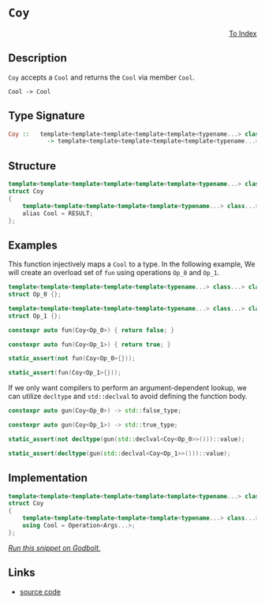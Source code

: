 <!-- Copyright 2024 Feng Mofan
SPDX-License-Identifier: Apache-2.0 -->

# `Coy`

<p style='text-align: right;'><a href="../../index.md#identities">To Index</a></p>

## Description

`Coy` accepts a `Cool` and returns the `Cool` via member `Cool`.

<pre><code>Cool -> Cool</code></pre>

## Type Signature

```Haskell
Coy ::   template<template<template<template<template<typename...> class...> class...> class...> class...> class...
           -> template<template<template<template<template<typename...> class...> class...> class...> class...>
```

## Structure

```C++
template<template<template<template<template<template<typename...> class...> class...> class...> class...> class>
struct Coy
{
    template<template<template<template<template<typename...> class...> class...> class...> class...>
    alias Cool = RESULT;
};
```

## Examples

This function injectively maps a `Cool` to a type.
In the following example, We will create an overload set of `fun` using operations `Op_0` and `Op_1`.

```C++
template<template<template<template<template<typename...> class...> class...> class...> class...>
struct Op_0 {};

template<template<template<template<template<typename...> class...> class...> class...> class...>
struct Op_1 {};

constexpr auto fun(Coy<Op_0>) { return false; }

constexpr auto fun(Coy<Op_1>) { return true; }

static_assert(not fun(Coy<Op_0>{}));

static_assert(fun(Coy<Op_1>{}));
```

If we only want compilers to perform an argument-dependent lookup, we can utilize `decltype` and `std::declval` to avoid defining the function body.

```C++
constexpr auto gun(Coy<Op_0>) -> std::false_type;

constexpr auto gun(Coy<Op_1>) -> std::true_type;

static_assert(not decltype(gun(std::declval<Coy<Op_0>>()))::value);

static_assert(decltype(gun(std::declval<Coy<Op_1>>()))::value);
```

## Implementation

```C++
template<template<template<template<template<template<typename...> class...> class...> class...> class...> class Operation>
struct Coy
{
    template<template<template<template<template<typename...> class...> class...> class...> class...Args>
    using Cool = Operation<Args...>;
};
```

[*Run this snippet on Godbolt.*](https://godbolt.org/#z:OYLghAFBqd5QCxAYwPYBMCmBRdBLAF1QCcAaPECAMzwBtMA7AQwFtMQByARg9KtQYEAysib0QXACx8BBAKoBnTAAUAHpwAMvAFYTStJg1DIApACYAQuYukl9ZATwDKjdAGFUtAK4sGIAGwAnKSuADJ4DJgAcj4ARpjEIADMABykAA6oCoRODB7evgHBmdmOAuGRMSzxiam2mPZlDEIETMQE%2BT5%2BQfWNuS1tBBXRcQnJaQqt7Z2FPZODw1U14wCUtqhexMjsHASYLOkGeyZJbnsHR5gnZ/uHTMen53cPNxf3V4%2B3l9cEAJ7pjFYmAAdKCTtgANTIAwKBSg4HgqEwuFgpKQ6FMWHwxEYrGo9HIiEAeQBxHuuXBJg0AEFJsQvA4IR4xDQFAgqdSTAB2Kw0iH8iFPb6fN4vIXvH5fCUi54fM7/QFsbFopGYlEIlW49U45HKglq%2BHU4jABSUvkCrzZIxM1CeCEnAAixNJ5IE1yNJr1J15nK5Du9HI5AHoAFRh8MRyNB4MRiEAFWwQjjQghEejNNDkaz4fTnJp4rFUsLorlBdLRdLCuYSvxqrxGv19Z1BtrWq9NLpDIIzoA%2Bhp7Tzuf6kj6OWXJSWJ7Kp8LXtPHlWgXq69rNbrW%2BuGyv27SCPTGSSe1wB1Y/QGaTHwxCAGJ4YiTeOYB9pwM0tAMSaYVTpYgQpheIgISoLwGAgZlaFZdlTkPDRwRWE8IWITACE2BggLEJRvQHf0LzfARP2/X9/0A4DQPAyDrkPLg4IQpCUOINC9y8D4LGw19d3JZAezVBICAgBhUG7UiwNQFk8DZSj0j7SlBz9FYVnPPMOMcLiePaagQJEsSJOgqTqLRblTwdeTFMvMMISETB33QR9nxzdjzCSCJoS8LB7VOAC6EIX4zSU98CJ/P8ANQCFgE08jxKgtwYJogBaRFJnQEAQCoDDMB7P4AVMvCPz2QigsAsKyNEiDIsko84oSggkpAJj0sylj2PmFTuNhXj%2BMEiEsGhBroE0xLku62gADcxGuCKdOiqTYIMtEIHklZktG7xMAUkcmtaFq1L4obeqKiABpAIblvGkqKN0irZuweb5KWsRmLWiwODWWhOAAVl4PwOC0UhUE4NxrGsCEFA2LZMHtMwkh4UgCE0Z61gAaxAN7JGBDRJC4Lkkg0N6NDMfx/DMFI0lejhJF4FgJA0DRSC%2Bn6/o4XgFBAGnYe%2B57SDgWAYEQEANgIdIAPISg0AOOgEiiIFOFUFJ/Fi/xJFC5BkAhKRgTMXhMHwIhiDwJKuBkQQRDEdgpEN%2BQlDUOHSF0A2AHcyXSTgeBe97PuthmiQAwXu1QKgIRluWFaVlW1bMCERLF%2Bhf0crgVl4NmtDWCAkFF9JxbICgIDTjOQGAKQzD4Og9nvShYmt2IIjaX5nd4SvmGIX4iVibQrLZ6HRbYQQiQYWga/Z0gsFiLxgDcMRaGZ7heCwFhDGAcQB/wJCHDwYan2tr8rIAnZoYiPZSZ%2B2g8FiMlG48LBrb3PBKan0g1%2BIWIskwB19jno%2BjDhtYqAME0ADU8EwHbEkjBa7m2NuIM2/BBCKBUOoAett9BzxQIDSw%2Bhj7M0gGsVA6QmiT1iolR0phLDWDMPTe%2BussAYPmr0NuuQXAMHcJ4LoegwgRBGNUMYBsSg5AEDMPwXCsg8IYIsUYiQDZ2FoQIAY0wmGFHEQ0SRzQphDDYUsThthlF8L0PMdoIiOFiLWCDTY2wJCuw4B9WmHtOAB1lvLRWwBlaq1RuHCAuBCAkAhlDeOMNP5rAQJgJgWBEjUKRpIJIwJAhJC5JIdGZhJD%2BGpm9HopNyakEplDYE/guD%2BBSIEFI2SUZcDepE/wliB4MyZizHx7Nk48xTnzb2Qss452jpLNgnA2gsGGlyWKTBVTWi4IEYEXA0aa21iQPWegoHCFEBA6Q0yYFW3gSAQuDsmBOynmYixdNeCe0ab7f2nTum9P6cAVWQyRn9kjunaOnizDeMThzepLSEjC2zqgKOYwjk9IxEYQZXAaY0FoCXZmEBy4D3rtXUBkLG7N1bg4UBndGAEB7n3a2Q8R5j1oBPUBM8347B%2BkvWha9J4/U3sgbeoC94NGtkfE%2B1dz4EoTrrG%2B0N76PyUC/WeRh36gBqXwH%2BCh/6AOAV9aG0zwGm3mbIRZcCfq6ELgYD%2BRCrCoLpVQrBODch4IIUkB0KqSFkISBQ9emCaEr2cBAVwWiDasMqKIvQ3Cmg2oyIIpoejljyL6FIzRsj%2BHmqaNIlR9r9HaN9QUf1Ojg3sM9YY0GJi476DdmU%2Bm1jvknN%2BWcwZwy0YRzcTrTxccE6%2BNIP4wJYxqEpIpskIZ6MuTFK5FjSQcSFYGx2b9TglTWaf05nUpA/MfZvJecQNpOxOnBxYAoYaKthrZsuJMMZ7iKFTNkJKiQ0roGWzlToZIpA1kbJdkm8x7tymcC9gLACEI/Z/mICwCdU6Z1zveA%2Ba5GdPFJAeT255HybmvOaT%2B3O070hSVnYEHs86CDcVvQrIuwKEigvBT9GF/dobIbhW3RFHyu4ot7v3QlmBh6j3HpPaGeKeVMsHneYl68B7kspbfalB9eB0tPr8Rll8WWgPZU/Llb8Ih8qTgKpgf8AFAIBGK3gErZlSvNrK62ugkiIOVSgmw6r4CatwZwIMA0DWWFIbs8hetTXUIkRavwVqGEurtTG9RTrcgurs%2BUVRDqvWKKDS60zgblEevUVGjz3nnOhsTUYsGpij3bKsRwG9d7FaTunRCUDwIIN5vGTHSGRbqlJz8QEoJlAzGpMpmYIZSQkhvVxhjamJWuQ5JTbszttgqmPPkqQUJb0IlvRSPjQIkhAhYyiVwRTpMkgntTYzTL8Mj0a1qx2sbTW1j32yM4SQQA)

## Links

- [source code](../../../conceptrodon/coy.hpp)
